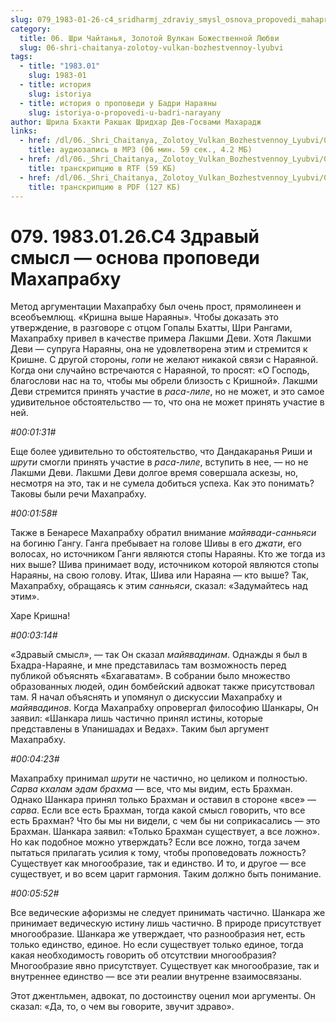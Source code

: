 ```yaml
---
slug: 079_1983-01-26-c4_sridharmj_zdraviy_smysl_osnova_propovedi_mahaprabhu
category:
  title: 06. Шри Чайтанья, Золотой Вулкан Божественной Любви
  slug: 06-shri-chaitanya-zolotoy-vulkan-bozhestvennoy-lyubvi
tags:
  - title: "1983.01"
    slug: 1983-01
  - title: история
    slug: istoriya
  - title: история о проповеди у Бадри Нараяны
    slug: istoriya-o-propovedi-u-badri-narayany
author: Шрила Бхакти Ракшак Шридхар Дев-Госвами Махарадж
links:
  - href: /dl/06._Shri_Chaitanya,_Zolotoy_Vulkan_Bozhestvennoy_Lyubvi/079_1983.01.26.C4_SridharMj_Zdraviy_smysl_osnova_propovedi_Mahaprabhu.mp3
    title: аудиозапись в MP3 (06 мин. 59 сек., 4.2 МБ)
  - href: /dl/06._Shri_Chaitanya,_Zolotoy_Vulkan_Bozhestvennoy_Lyubvi/079_1983.01.26.C4_SridharMj_Zdraviy_smysl_osnova_propovedi_Mahaprabhu.rtf
    title: транскрипцию в RTF (59 КБ)
  - href: /dl/06._Shri_Chaitanya,_Zolotoy_Vulkan_Bozhestvennoy_Lyubvi/079_1983.01.26.C4_SridharMj_Zdraviy_smysl_osnova_propovedi_Mahaprabhu.pdf
    title: транскрипцию в PDF (127 КБ)
---
```


# 079. 1983.01.26.C4 Здравый смысл — основа проповеди Махапрабху

Метод аргументации Махапрабху был очень прост, прямолинеен и всеобъемлющ. «Кришна выше Нараяны». Чтобы доказать это утверждение, в разговоре с отцом Гопалы Бхатты, Шри Рангами, Махапрабху привел в качестве примера Лакшми Деви. Хотя Лакшми Деви — супруга Нараяны, она не удовлетворена этим и стремится к Кришне. С другой стороны, *гопи* не желают никакой связи с Нараяной. Когда они случайно встречаются с Нараяной, то просят: «О Господь, благослови нас на то, чтобы мы обрели близость с Кришной». Лакшми Деви стремится принять участие в *раса-лиле*, но не может, и это самое удивительное обстоятельство — то, что она не может принять участие в ней.

*#00:01:31#*

Еще более удивительно то обстоятельство, что Дандакаранья Риши и *шрути* смогли принять участие в *раса-лиле*, вступить в нее, — но не Лакшми Деви. Лакшми Деви долгое время совершала аскезы, но, несмотря на это, так и не сумела добиться успеха. Как это понимать? Таковы были речи Махапрабху.

*#00:01:58#*

Также в Бенаресе Махапрабху обратил внимание *майявади-санньяси* на богиню Гангу. Ганга пребывает на голове Шивы в его *джати*, его волосах, но источником Ганги являются стопы Нараяны. Кто же тогда из них выше? Шива принимает воду, источником которой являются стопы Нараяны, на свою голову. Итак, Шива или Нараяна — кто выше? Так, Махапрабху, обращаясь к этим *санньяси*, сказал: «Задумайтесь над этим».

Харе Кришна!

*#00:03:14#*

«Здравый смысл», — так Он сказал *майявадинам*. Однажды я был в Бхадра-Нараяне, и мне представилась там возможность перед публикой объяснять «Бхагаватам». В собрании было множество образованных людей, один бомбейский адвокат также присутствовал там. Я начал объяснять и упомянул о дискуссии Махапрабху и *майявадинов*. Когда Махапрабху опровергал философию Шанкары, Он заявил: «Шанкара лишь частично принял истины, которые представлены в Упанишадах и Ведах». Таким был аргумент Махапрабху.

*#00:04:23#*

Махапрабху принимал *шрути* не частично, но целиком и полностью. *Сарва кхалам эдам брахма* — все, что мы видим, есть Брахман. Однако Шанкара принял только Брахман и оставил в стороне «все» — *сарва*. Если все есть Брахман, тогда какой смысл говорить, что все есть Брахман? Что бы мы ни видели, с чем бы ни соприкасались — это Брахман. Шанкара заявил: «Только Брахман существует, а все ложно». Но как подобное можно утверждать? Если все ложно, тогда зачем пытаться прилагать усилия к тому, чтобы проповедовать ложность? Существует как многообразие, так и единство. И то, и другое — все существует, и во всем царит гармония. Таким должно быть понимание.

*#00:05:52#*

Все ведические афоризмы не следует принимать частично. Шанкара же принимает ведическую истину лишь частично. В природе присутствует многообразие. Шанкара же утверждает, что разнообразия нет, есть только единство, единое. Но если существует только единое, тогда какая необходимость говорить об отсутствии многообразия? Многообразие явно присутствует. Существует как многообразие, так и внутреннее единство — все эти реалии внутренне взаимосвязаны.

Этот джентльмен, адвокат, по достоинству оценил мои аргументы. Он сказал: «Да, то, о чем вы говорите, звучит здраво».

